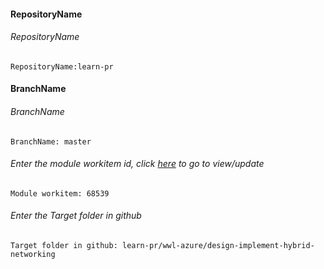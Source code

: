 #### RepositoryName	
###### RepositoryName
```
RepositoryName:learn-pr 
```

#### BranchName	
###### BranchName
```
BranchName: master
```

###### Enter the module workitem id, click [here](https://microsoftdigitallearning.visualstudio.com/Courseware/_workitems/edit/68539) to go to view/update
```
Module workitem: 68539
```

###### Enter the Target folder in github
```
Target folder in github: learn-pr/wwl-azure/design-implement-hybrid-networking
```